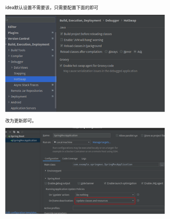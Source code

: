idea默认设置不需要该，只需要配置下面的即可

![image-20210818150148072](%E7%83%AD%E9%83%A8%E7%BD%B2.assets/image-20210818150148072.png)

改为更新即可。

![image-20210818150209737](%E7%83%AD%E9%83%A8%E7%BD%B2.assets/image-20210818150209737.png)